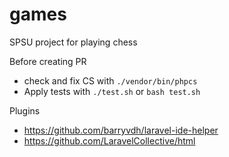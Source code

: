 # games
SPSU project for playing chess

Before creating PR
* check and fix CS with ```./vendor/bin/phpcs```
* Apply tests with ```./test.sh``` or ```bash test.sh```


Plugins

* https://github.com/barryvdh/laravel-ide-helper
* https://github.com/LaravelCollective/html

